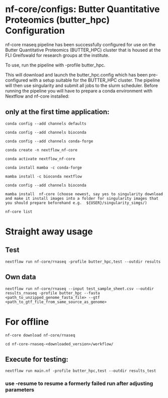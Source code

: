 # nf-core/configs: Butter Quantitative Proteomics (butter_hpc) Configuration
nf-core rnaseq pipeline has been successfully configured for use on the Butter Quantitative Proteomics (BUTTER_HPC) cluster that is housed at the FLI Greifswald for research groups at the institute.

To use, run the pipeline with -profile butter_hpc. 

This will download and launch the butter_hpc.config which has been pre-configured with a setup suitable for the BUTTER_HPC cluster. 
The pipeline will then use singularity and submit all jobs to the slurm scheduler.
Before running the pipeline you will have to prepare a conda environment with Nextflow and nf-core installed:

## only at the first time application:
```
conda config --add channels defaults
```
```
conda config --add channels bioconda
```
```
conda config --add channels conda-forge
```
```
conda create -n nextflow_nf-core 
```
```
conda activate nextflow_nf-core 
```
```
conda install mamba -c conda-forge
```
```
mamba install -c bioconda nextflow
```
```
conda config --add channels bioconda
```
```
mamba install  nf-core (choose newest, say yes to singularity download and make it install images into a folder for singularity images that you should prepare beforehand e.g.  ${USER}/singularity_simgs/) 
```
```
nf-core list
```
# Straight away usage
## Test
```
nextflow run nf-core/rnaseq -profile butter_hpc,test --outdir results
```
## Own data
```
nextflow run nf-core/rnaseq --input test_sample_sheet.csv --outdir results_rnaseq -profile butter_hpc --fasta <path_to_unzipped_genome_fasta_file> --gtf <path_to_gtf_file_from_same_source_as_genome>
```
# For offline 
```
nf-core download nf-core/rnaseq
```
```
cd nf-core-rnaseq-<downloaded_version>/workflow/
```
## Execute for testing:
```
nextflow run main.nf -profile butter_hpc,test --outdir results_test
```
### use -resume to resume a formerly failed run after adjusting parameters

